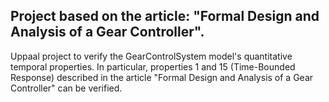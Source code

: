 Project based on the article: "Formal Design and Analysis of a Gear Controller".
--------------------------------------------------------------------------------

Uppaal project to verify the GearControlSystem model's quantitative temporal properties. In particular, properties 1 and 15 (Time-Bounded Response) described in the article "Formal Design and Analysis of a Gear Controller" can be verified.
